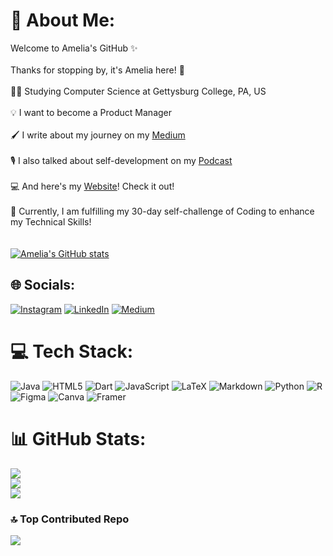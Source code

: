 # 💫 About Me:
Welcome to Amelia's GitHub ✨<br><br>Thanks for stopping by, it's Amelia here! 👻<br><br>👩‍💻 Studying Computer Science at Gettysburg College, PA, US <br><br>💡 I want to become a Product Manager <br><br>🖌️ I write about my journey on my [Medium](https://medium.com/@dntramanh19) <br><br>🎙️ I also talked about self-development on my [Podcast](https://podcasters.spotify.com/pod/show/things-i-unlearned) <br><br>💻 And here's my [Website](https://ameliado.framer.website)! Check it out! <br><br>🪩 Currently, I am fulfilling my 30-day self-challenge of Coding to enhance my Technical Skills!<br><br><br>[![Amelia's GitHub stats](https://github-readme-stats.vercel.app/api?username=dntrAnh&hide=prs&show_icons=true&theme=cobalt)](https://github.com/dntrAnh/github-readme-stats)<br>


## 🌐 Socials:
[![Instagram](https://img.shields.io/badge/Instagram-%23E4405F.svg?logo=Instagram&logoColor=white)](https://instagram.com/trammmanh_) [![LinkedIn](https://img.shields.io/badge/LinkedIn-%230077B5.svg?logo=linkedin&logoColor=white)](https://linkedin.com/in/amelia-do) [![Medium](https://img.shields.io/badge/Medium-12100E?logo=medium&logoColor=white)](https://medium.com/@dntramanh19) 

# 💻 Tech Stack:
![Java](https://img.shields.io/badge/java-%23ED8B00.svg?style=for-the-badge&logo=openjdk&logoColor=white) ![HTML5](https://img.shields.io/badge/html5-%23E34F26.svg?style=for-the-badge&logo=html5&logoColor=white) ![Dart](https://img.shields.io/badge/dart-%230175C2.svg?style=for-the-badge&logo=dart&logoColor=white) ![JavaScript](https://img.shields.io/badge/javascript-%23323330.svg?style=for-the-badge&logo=javascript&logoColor=%23F7DF1E) ![LaTeX](https://img.shields.io/badge/latex-%23008080.svg?style=for-the-badge&logo=latex&logoColor=white) ![Markdown](https://img.shields.io/badge/markdown-%23000000.svg?style=for-the-badge&logo=markdown&logoColor=white) ![Python](https://img.shields.io/badge/python-3670A0?style=for-the-badge&logo=python&logoColor=ffdd54) ![R](https://img.shields.io/badge/r-%23276DC3.svg?style=for-the-badge&logo=r&logoColor=white) ![Figma](https://img.shields.io/badge/figma-%23F24E1E.svg?style=for-the-badge&logo=figma&logoColor=white) ![Canva](https://img.shields.io/badge/Canva-%2300C4CC.svg?style=for-the-badge&logo=Canva&logoColor=white) ![Framer](https://img.shields.io/badge/Framer-black?style=for-the-badge&logo=framer&logoColor=blue)
# 📊 GitHub Stats:
![](https://github-readme-stats.vercel.app/api?username=dntrAnh&theme=radical&hide_border=false&include_all_commits=true&count_private=true)<br/>
![](https://github-readme-streak-stats.herokuapp.com/?user=dntrAnh&theme=radical&hide_border=false)<br/>
![](https://github-readme-stats.vercel.app/api/top-langs/?username=dntrAnh&theme=radical&hide_border=false&include_all_commits=true&count_private=true&layout=compact)

### 🔝 Top Contributed Repo
![](https://github-contributor-stats.vercel.app/api?username=dntrAnh&limit=5&theme=dark&combine_all_yearly_contributions=true)
